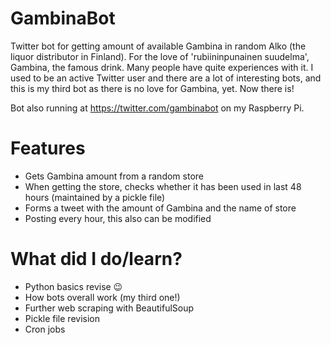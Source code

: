 # GambinaBot
Twitter bot for getting amount of available Gambina in random Alko (the liquor distributor in Finland). For the love of 'rubiininpunainen suudelma', Gambina, the famous drink. Many people have quite experiences with it. I used to be an active Twitter user and there are a lot of interesting bots, and this is my third bot as there is no love for Gambina, yet. Now there is!

Bot also running at https://twitter.com/gambinabot on my Raspberry Pi.

# Features
  - Gets Gambina amount from a random store
  - When getting the store, checks whether it has been used in last 48 hours (maintained by a pickle file)
  - Forms a tweet with the amount of Gambina and the name of store
  - Posting every hour, this also can be modified
  
 # What did I do/learn?
  - Python basics revise 😉
  - How bots overall work (my third one!)
  - Further web scraping with BeautifulSoup
  - Pickle file revision
  - Cron jobs
